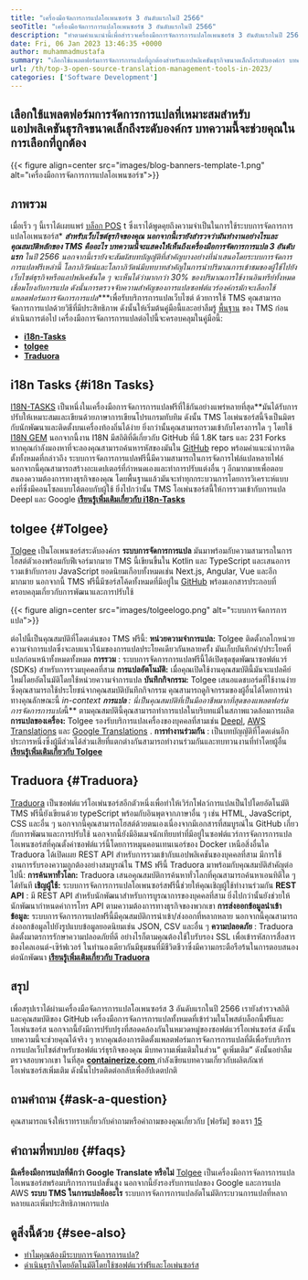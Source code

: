 ```yaml
---
title: "เครื่องมือจัดการการแปลโอเพนซอร์ซ 3 อันดับแรกในปี 2566" 
seoTitle: "เครื่องมือจัดการการแปลโอเพนซอร์ซ 3 อันดับแรกในปี 2566" 
description: "ทำตามคำแนะนำนี้เพื่อสำรวจเครื่องมือการจัดการการแปลโอเพนซอร์ซ 3 อันดับแรกในปี 2566 ทั้ง 3 TMS นั้นฟรีและมีคุณสมบัติมากมายในการจัดการการแปล" 
date: Fri, 06 Jan 2023 13:46:35 +0000
author: muhammadmustafa
summary: "เลือกใช้แพลตฟอร์มการจัดการการแปลที่ถูกต้องสำหรับแอปพลิเคชันธุรกิจขนาดเล็กถึงระดับองค์กร บทความนี้จะช่วยคุณในการเลือกที่ถูกต้อง" 
url: /th/top-3-open-source-translation-management-tools-in-2023/
categories: ['Software Development']
---
```


## เลือกใช้แพลตฟอร์มการจัดการการแปลที่เหมาะสมสำหรับแอปพลิเคชันธุรกิจขนาดเล็กถึงระดับองค์กร บทความนี้จะช่วยคุณในการเลือกที่ถูกต้อง

{{< figure align=center src="images/blog-banners-template-1.png" alt="เครื่องมือการจัดการการแปลโอเพนซอร์ซ">}}


## ภาพรวม
เมื่อเร็ว ๆ นี้เราได้เผยแพร่ [บล็อก POS][1] t ซึ่งเราได้พูดคุยถึงความจำเป็นในการใช้ระบบการจัดการการแปลโอเพนซอร์ส* ***สำหรับเว็บไซต์ธุรกิจของคุณ นอกจากนี้เรายังสำรวจว่ามันทำงานอย่างไรและคุณสมบัติหลักของ TMS คืออะไร บทความนี้จะแสดงให้เห็นถึงเครื่องมือการจัดการการแปล 3 อันดับแรก** ในปี 2566 นอกจากนี้เรายังจะสัมผัสบทบัญญัติที่สำคัญบางอย่างที่นำเสนอโดยระบบการจัดการการแปลฟรีเหล่านี้
โลกาภิวัตน์และโลกาภิวัตน์มีบทบาทสำคัญในการนำปริมาณการเข้าชมของผู้ใช้ไปยังเว็บไซต์ธุรกิจหรือแอปพลิเคชันใด ๆ จะเห็นได้ว่ามากกว่า 30% ของปริมาณการใช้งานอินทรีย์ทั้งหมดเชื่อมโยงกับการแปล ดังนั้นการตรวจจับความสำคัญของการแปลซอฟต์แวร์องค์กรมักจะเลือกใช้แพลตฟอร์มการจัดการการแปล****เพื่อรับบริการการแปลเว็บไซต์ ด้วยการใช้ TMS คุณสามารถจัดการการแปลด้วยวิธีที่มีประสิทธิภาพ ดังนั้นให้เริ่มต้นคู่มือนี้และอย่าลืมรู้ [พื้นฐาน][1] ของ TMS ก่อนดำเนินการต่อไป
เครื่องมือการจัดการการแปลต่อไปนี้จะครอบคลุมในคู่มือนี้:
* [ **i18n-Tasks** ][2]
* [ **tolgee** ][3]
* **[Traduora][4]** 

## i18n Tasks {#i18n Tasks}

[I18N-TASKS][5] เป็นหนึ่งในเครื่องมือการจัดการการแปลฟรีที่ใช้กันอย่างแพร่หลายที่สุด**มันได้รับการปรับให้เหมาะสมและเขียนด้วยภาษาการเขียนโปรแกรมทับทิม ดังนั้น TMS โอเพ่นซอร์สนี้จึงเป็นมิตรกับนักพัฒนาและติดตั้งบนเครื่องท้องถิ่นได้ง่าย ยิ่งกว่านั้นคุณสามารถรวมเข้ากับโครงการใด ๆ โดยใช้ [I18N GEM][6] นอกจากนี้งาน I18N มีสถิติที่ดีเกี่ยวกับ GitHub ที่มี 1.8K tars และ 231 Forks
หากคุณกำลังมองหาที่จะลองคุณสามารถค้นหารหัสของมันใน [GitHub][7] repo พร้อมคำแนะนำการติดตั้งทั้งหมดที่กล่าวถึง ระบบการจัดการการแปลฟรีนี้มีความสามารถในการจัดการไฟล์แปลหลายไฟล์ นอกจากนี้คุณสามารถสร้างอะแดปเตอร์ที่กำหนดเองและทำการปรับแต่งอื่น ๆ อีกมากมายเพื่อตอบสนองความต้องการทางธุรกิจของคุณ โดยพื้นฐานแล้วมันจะทำทุกกระบวนการโดยการวิเคราะห์แบบคงที่ซึ่งมีคอนโซลแบบโต้ตอบกับผู้ใช้ ยิ่งไปกว่านั้น TMS โอเพ่นซอร์สนี้ให้การรวมเข้ากับการแปล Deepl และ Google
**[เรียนรู้เพิ่มเติมเกี่ยวกับ i18n-Tasks][5]**

## **tolgee**  {#Tolgee}

[Tolgee][8] เป็นโอเพนซอร์สระดับองค์กร **ระบบการจัดการการแปล** มันมาพร้อมกับความสามารถในการโฮสต์ตัวเองพร้อมกับฟีเจอร์มากมาย TMS นี้เขียนขึ้นใน Kotlin และ TypeScript และเสนอการรวมเข้ากับกรอบ JavaScript ยอดนิยมเกือบทั้งหมดเช่น Next.js, Angular, Vue และอีกมากมาย นอกจากนี้ TMS ฟรีนี้มีซอร์สโค้ดทั้งหมดที่มีอยู่ใน [GitHub][9] พร้อมเอกสารประกอบที่ครอบคลุมเกี่ยวกับการพัฒนาและการปรับใช้

{{< figure align=center src="images/tolgeelogo.png" alt="ระบบการจัดการการแปล">}}

ต่อไปนี้เป็นคุณสมบัติที่โดดเด่นของ TMS ฟรีนี้:
**หน่วยความจำการแปล:**  Tolgee ติดตั้งกลไกหน่วยความจำการแปลซึ่งจะลบแนวโน้มของการแปลประโยคเดียวกันหลายครั้ง มันเก็บบันทึกคำ/ประโยคที่แปลก่อนหน้าทั้งหมดทั้งหมด
**การรวม** : ระบบการจัดการการแปลฟรีนี้ได้เปิดชุดชุดพัฒนาซอฟต์แวร์ (SDKs) สำหรับการรวมบุคคลที่สาม
**การแปลอัตโนมัติ:**  เมื่อคุณเปิดใช้งานคุณสมบัตินี้มันจะแปลคีย์ใหม่โดยอัตโนมัติโดยใช้หน่วยความจำการแปล
**บันทึกกิจกรรม:**  Tolgee เสนอแดชบอร์ดที่ใช้งานง่ายซึ่งคุณสามารถใช้ประโยชน์จากคุณสมบัติบันทึกกิจกรรม คุณสามารถดูกิจกรรมของผู้อื่นได้โดยการนำทางคุณลักษณะนี้
**in-context* ***การแปล** : นี่เป็นคุณสมบัติที่เป็นมืออาชีพมากที่สุดของแพลตฟอร์มการจัดการการแปล**นี้** ตามคุณสมบัตินี้คุณสามารถทำการแปลในบริบทแม้ในสภาพแวดล้อมการผลิต
**การแปลของเครื่อง:**  Tolgee รองรับบริการแปลเครื่องของบุคคลที่สามเช่น [Deepl][10], [AWS Translations][11] และ [Google Translations][12]
. **การทำงานร่วมกัน** : เป็นบทบัญญัติที่โดดเด่นอีกประการหนึ่งซึ่งผู้มีส่วนได้ส่วนเสียที่แตกต่างกันสามารถทำงานร่วมกันและทบทวนงานที่ทำโดยผู้อื่น
[ **เรียนรู้เพิ่มเติมเกี่ยวกับ Tolgee** ][8]

## **Traduora** {#Traduora}

[Traduora][13] เป็นซอฟต์แวร์โอเพ่นซอร์สอีกตัวหนึ่งเพื่อทำให้เวิร์กโฟลว์การแปลเป็นไปโดยอัตโนมัติ TMS ฟรีนี้ยังเขียนด้วย typeScript พร้อมกับอินพุตจากภาษาอื่น ๆ เช่น HTML, JavaScript, CSS และอื่น ๆ นอกจากนี้คุณสามารถโฮสต์ด้วยตนเองเนื่องจากมีเอกสารที่สมบูรณ์ใน GitHub เกี่ยวกับการพัฒนาและการปรับใช้ นอกจากนี้ยังมีอิมเมจนักเทียบท่าที่มีอยู่ในซอฟต์แวร์การจัดการการแปลโอเพนซอร์สที่คุณตั้งค่าซอฟต์แวร์นี้โดยการหมุนคอนเทนเนอร์ของ Docker
เหนือสิ่งอื่นใด Traduora ได้เปิดเผย REST API สำหรับการรวมเข้ากับแอปพลิเคชันของบุคคลที่สาม มีการใช้งานการรับรองความถูกต้องอย่างสมบูรณ์ใน TMS ฟรีนี้
Traduora มาพร้อมกับคุณสมบัติสำคัญต่อไปนี้:
**การค้นหาทั่วโลก:**  Traduora เสนอคุณสมบัติการค้นหาทั่วโลกที่คุณสามารถค้นหาเอนทิตีใด ๆ ได้ทันที
**เชิญผู้ใช้:**  ระบบการจัดการการแปลโอเพนซอร์สฟรีนี้ช่วยให้คุณเชิญผู้ใช้ทำงานร่วมกัน
**REST API** : มี REST API สำหรับนักพัฒนาสำหรับการบูรณาการของบุคคลที่สาม ยิ่งไปกว่านั้นยังช่วยให้นักพัฒนากำหนดค่าการโทร API ตามความต้องการทางธุรกิจของพวกเขา
**การส่งออกข้อมูลนำเข้าข้อมูล:**  ระบบการจัดการการแปลฟรีนี้มีคุณสมบัติการนำเข้า/ส่งออกที่หลากหลาย นอกจากนี้คุณสามารถส่งออกข้อมูลไปยังรูปแบบข้อมูลยอดนิยมเช่น JSON, CSV และอื่น ๆ
**ความปลอดภัย** : Traduora ติดตั้งมาตรการรักษาความปลอดภัยที่ดี อย่างไรก็ตามคุณต้องใช้ใบรับรอง SSL เพื่อเข้ารหัสการสื่อสารของไคลเอนต์-เซิร์ฟเวอร์
ในทำนองเดียวกันมีชุมชนที่มีชีวิตชีวาซึ่งมีความกระตือรือร้นในการตอบสนองต่อนักพัฒนา
**[เรียนรู้เพิ่มเติมเกี่ยวกับ Traduora][13]**

## สรุป
เพื่อสรุปเราได้ผ่านเครื่องมือจัดการการแปลโอเพนซอร์ส 3 อันดับแรกในปี 2566 เรายังสำรวจสถิติและคุณสมบัติของ GitHub เครื่องมือการจัดการการแปลทั้งหมดที่เข้าร่วมในโพสต์บล็อกนี้ฟรีและโอเพ่นซอร์ส นอกจากนี้ยังมีการปรับปรุงที่สอดคล้องกันในหมวดหมู่ของซอฟต์แวร์โอเพ่นซอร์ส ดังนั้นบทความนี้จะช่วยคุณได้จริง ๆ หากคุณต้องการติดตั้งแพลตฟอร์มการจัดการการแปลที่ดีเพื่อรับบริการการแปลเว็บไซต์สำหรับซอฟต์แวร์ธุรกิจของคุณ มีบทความเพิ่มเติมในส่วน“ ดูเพิ่มเติม” ดังนั้นอย่าลืมตรวจสอบพวกเขา
ในที่สุด [ **containerize.com** ][14] กำลังเขียนบทความเกี่ยวกับผลิตภัณฑ์โอเพ่นซอร์สเพิ่มเติม ดังนั้นโปรดติดต่อกลับเพื่ออัปเดตปกติ

## ถามคำถาม {#ask-a-question}

คุณสามารถแจ้งให้เราทราบเกี่ยวกับคำถามหรือคำถามของคุณเกี่ยวกับ [ฟอรัม] ของเรา [15]

## คำถามที่พบบ่อย {#faqs}

**มีเครื่องมือการแปลที่ดีกว่า Google Translate หรือไม่** 
[Tolgee][8] เป็นเครื่องมือการจัดการการแปลโอเพนซอร์สพร้อมบริการการแปลขั้นสูง นอกจากนี้ยังรองรับการแปลของ Google และการแปล AWS
**ระบบ TMS ในการแปลคืออะไร** 
ระบบการจัดการการแปลอัตโนมัติกระบวนการแปลที่หลากหลายและเพิ่มประสิทธิภาพการแปล

## ดูสิ่งนี้ด้วย {#see-also}

  * [ทำไมคุณต้องมีระบบการจัดการการแปล?][1]
  * [ดำเนินธุรกิจโดยอัตโนมัติโดยใช้ซอฟต์แวร์ฟรีและโอเพ่นซอร์ส][16]



[1]: https://blog.containerize.com/software-development/why-do-you-need-a-translation-management-system/
[2]: #i18n-tasks
[3]: #Tolgee
[4]: #Traduora
[5]: https://glebm.github.io/i18n-tasks/
[6]: https://github.com/svenfuchs/i18n
[7]: https://github.com/glebm/i18n-tasks
[8]: https://tolgee.io/
[9]: https://github.com/tolgee/tolgee-platform
[10]: https://www.deepl.com/en/translator
[11]: https://aws.amazon.com/translate/
[12]: https://translate.google.com/
[13]: https://traduora.co/
[14]: https://www.containerize.com/
[15]: https://forum.containerize.com/
[16]: https://blog.containerize.com/blogging/automate-business-operations-using-open-source-software/
